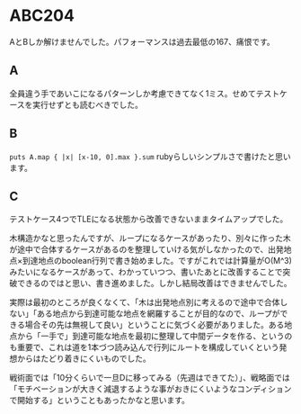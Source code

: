 # ABC204

AとBしか解けませんでした。パフォーマンスは過去最低の167、痛恨です。

## A

全員違う手であいこになるパターンしか考慮できてなく1ミス。せめてテストケースを実行せずとも読むべきでした。

## B

`puts A.map { |x| [x-10, 0].max }.sum` rubyらしいシンプルさで書けたと思います。

## C

テストケース4つでTLEになる状態から改善できないままタイムアップでした。

木構造かなと思ったんですが、ループになるケースがあったり、別々に作った木が途中で合体するケースがあるのを整理していける気がしなかったので、出発地点×到達地点のboolean行列で書き始めました。ですがこれでは計算量がO(M^3)みたいになるケースがあって、わかっていつつ、書いたあとに改善することで突破できるのではと思い、書き進めました。しかし結局改善はできませんでした。

実際は最初のところが良くなくて、「木は出発地点別に考えるので途中で合体しない」「ある地点から到達可能な地点を網羅することが目的なので、ループができる場合その先は無視して良い」ということに気づく必要がありました。ある地点から「一手で」到達可能な地点を最初に整理して中間データを作る、というのも重要で、これは道を1本づつ読み込んで行列にルートを構成していくという発想からはたどり着きにくいものでした。

戦術面では「10分くらいで一旦Dに移ってみる（先週はできてた）」、戦略面では「モチベーションが大きく減退するような事がおきにくいようなコンディションで開始する」ということもあったかなと思います。
